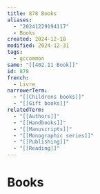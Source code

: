 ```yaml
---
title: 878 Books
aliases:
  - "20241229194117"
  - Books
created: 2024-12-18
modified: 2024-12-31
tags:
  - gccommon
same: "[[402.11 Book]]"
id: 878
french:
  - Livre
narrowerTerm:
  - "[[Childrens books]]"
  - "[[Gift books]]"
relatedTerm:
  - "[[Authors]]"
  - "[[Handbooks]]"
  - "[[Manuscripts]]"
  - "[[Monographic series]]"
  - "[[Publishing]]"
  - "[[Reading]]"
---
```

# Books
